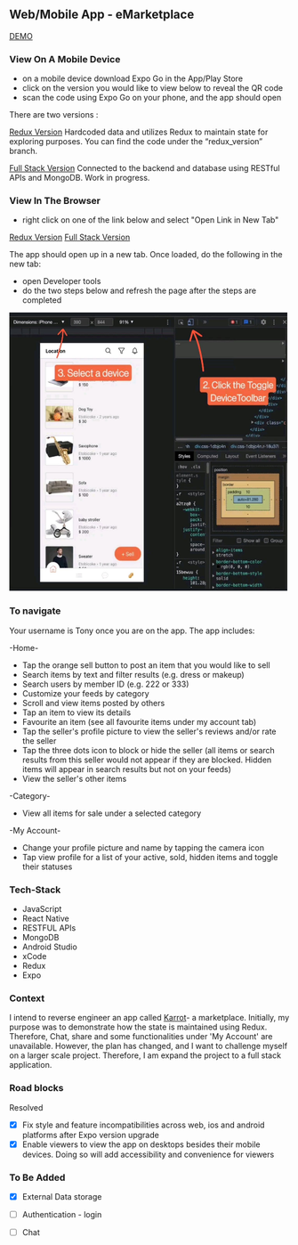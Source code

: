 ## Web/Mobile App - eMarketplace

[DEMO](https://drive.google.com/file/d/13r3OjZL79GkNJdT6bAutL0Z8CqEVVwmH/view?usp=sharing)

### View On A Mobile Device

- on a mobile device download Expo Go in the App/Play Store
- click on the version you would like to view below to reveal the QR code
- scan the code using Expo Go on your phone, and the app should open

There are two versions :

[Redux Version](https://expo.dev/@peanutz/karrot)
Hardcoded data and utilizes Redux to maintain state for exploring purposes. You can find the code under the “redux_version” branch.

[Full Stack Version](https://expo.dev/@/projects/marketplace)
Connected to the backend and database using RESTful APIs and MongoDB. Work in progress.

### View In The Browser

- right click on one of the link below and select "Open Link in New Tab"

[Redux Version](https://peanutz-emarketplace.herokuapp.com/)
[Full Stack Version](https://marketplace-ipcn.onrender.com/)

The app should open up in a new tab. Once loaded, do the following in the new tab:

- open Developer tools
- do the two steps below and refresh the page after the steps are completed

<img src="client/assets/readme-instruction.jpg" width="500" height="500">

### To navigate

Your username is Tony once you are on the app. The app includes:

-Home-

- Tap the orange sell button to post an item that you would like to sell
- Search items by text and filter results (e.g. dress or makeup)
- Search users by member ID (e.g. 222 or 333)
- Customize your feeds by category
- Scroll and view items posted by others
- Tap an item to view its details
- Favourite an item (see all favourite items under my account tab)
- Tap the seller's profile picture to view the seller's reviews and/or rate the seller
- Tap the three dots icon to block or hide the seller (all items or search results from this seller would not appear if they are blocked. Hidden items will appear in search results but not on your feeds)
- View the seller's other items

-Category-

- View all items for sale under a selected category

-My Account-

- Change your profile picture and name by tapping the camera icon
- Tap view profile for a list of your active, sold, hidden items and toggle their statuses

### Tech-Stack

- JavaScript
- React Native
- RESTFUL APIs
- MongoDB
- Android Studio
- xCode
- Redux
- Expo

### Context

I intend to reverse engineer an app called [Karrot](https://uk.karrotmarket.com/)- a marketplace. Initially, my purpose was to demonstrate how the state is maintained using Redux. Therefore, Chat, share and some functionalities under 'My Account' are unavailable. However, the plan has changed, and I want to challenge myself on a larger scale project. Therefore, I am expand the project to a full stack application.

### Road blocks

Resolved

- [x] Fix style and feature incompatibilities across web, ios and android platforms after Expo version upgrade
- [x] Enable viewers to view the app on desktops besides their mobile devices. Doing so will add accessibility and convenience for viewers

### To Be Added

- [x] External Data storage

- [ ] Authentication - login

- [ ] Chat
